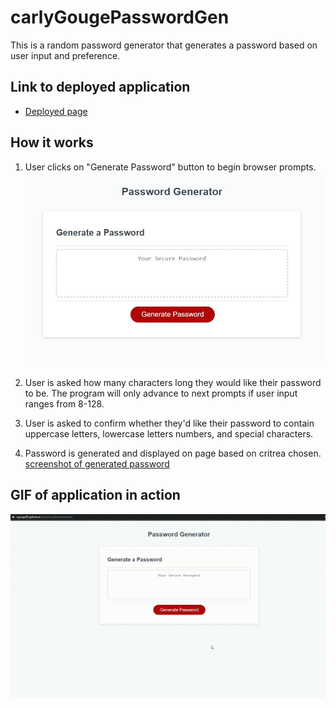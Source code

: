 # carlyGougePasswordGen
This is a random password generator that generates a password based on user input and preference. 

## Link to deployed application
* [Deployed page](https://https://cgouge93.github.io/carlyGougePasswordGen/)
## How it works
1. User clicks on "Generate Password" button to begin browser prompts. ![screenshot of application](assets/mainAppScreenShot.JPG)


2. User is asked how many characters long they would like their password to be. The program will only advance to next prompts if user input ranges from 8-128.

3. User is asked to confirm whether they'd like their password to contain uppercase letters, lowercase letters numbers, and special characters.

4. Password is generated and displayed on page based on critrea chosen.
[screenshot of generated password](assets/generatedPW.JPG)

## GIF of application in action
![gif of working application](assets/deployedpassgen.gif)

